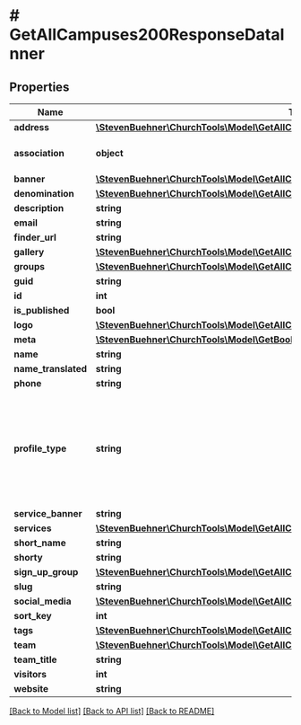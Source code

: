 # # GetAllCampuses200ResponseDataInner

## Properties

Name | Type | Description | Notes
------------ | ------------- | ------------- | -------------
**address** | [**\StevenBuehner\ChurchTools\Model\GetAllCampuses200ResponseDataInnerAddress**](GetAllCampuses200ResponseDataInnerAddress.md) |  |
**association** | **object** | Will be the same for all profiles. | [optional]
**banner** | [**\StevenBuehner\ChurchTools\Model\GetAllCampuses200ResponseDataInnerBanner**](GetAllCampuses200ResponseDataInnerBanner.md) |  |
**denomination** | [**\StevenBuehner\ChurchTools\Model\GetAllCampuses200ResponseDataInnerDenomination**](GetAllCampuses200ResponseDataInnerDenomination.md) |  |
**description** | **string** |  |
**email** | **string** |  |
**finder_url** | **string** |  |
**gallery** | [**\StevenBuehner\ChurchTools\Model\GetAllCampuses200ResponseDataInnerBanner[]**](GetAllCampuses200ResponseDataInnerBanner.md) |  |
**groups** | [**\StevenBuehner\ChurchTools\Model\GetAllCampuses200ResponseDataInnerGroupsInner[]**](GetAllCampuses200ResponseDataInnerGroupsInner.md) |  |
**guid** | **string** |  |
**id** | **int** |  |
**is_published** | **bool** |  |
**logo** | [**\StevenBuehner\ChurchTools\Model\GetAllCampuses200ResponseDataInnerBanner**](GetAllCampuses200ResponseDataInnerBanner.md) |  |
**meta** | [**\StevenBuehner\ChurchTools\Model\GetBookings200ResponseDataInnerBaseMeta**](GetBookings200ResponseDataInnerBaseMeta.md) |  |
**name** | **string** |  |
**name_translated** | **string** |  |
**phone** | **string** |  |
**profile_type** | **string** | church: Church profile for this installation; campus: one specific campus profile |
**service_banner** | **string** |  |
**services** | [**\StevenBuehner\ChurchTools\Model\GetAllCampuses200ResponseDataInnerServicesInner[]**](GetAllCampuses200ResponseDataInnerServicesInner.md) |  |
**short_name** | **string** |  |
**shorty** | **string** |  |
**sign_up_group** | [**\StevenBuehner\ChurchTools\Model\GetAllCampuses200ResponseDataInnerSignUpGroup**](GetAllCampuses200ResponseDataInnerSignUpGroup.md) |  | [optional]
**slug** | **string** |  |
**social_media** | [**\StevenBuehner\ChurchTools\Model\GetAllCampuses200ResponseDataInnerSocialMedia**](GetAllCampuses200ResponseDataInnerSocialMedia.md) |  |
**sort_key** | **int** |  |
**tags** | [**\StevenBuehner\ChurchTools\Model\GetAllCampuses200ResponseDataInnerTagsInner[]**](GetAllCampuses200ResponseDataInnerTagsInner.md) |  |
**team** | [**\StevenBuehner\ChurchTools\Model\GetAllCampuses200ResponseDataInnerTeamInner[]**](GetAllCampuses200ResponseDataInnerTeamInner.md) |  |
**team_title** | **string** |  |
**visitors** | **int** |  |
**website** | **string** |  |

[[Back to Model list]](../../README.md#models) [[Back to API list]](../../README.md#endpoints) [[Back to README]](../../README.md)
